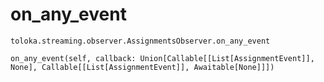 # on_any_event
`toloka.streaming.observer.AssignmentsObserver.on_any_event`

```
on_any_event(self, callback: Union[Callable[[List[AssignmentEvent]], None], Callable[[List[AssignmentEvent]], Awaitable[None]]])
```

